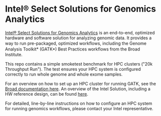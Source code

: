 # Intel® Select Solutions for Genomics Analytics

[Intel® Select Solutions for Genomics Analytics](https://www.intel.com/content/dam/www/public/us/en/documents/product-briefs/select-solutions-for-genomics-analytics-brief-v2.pdf)
is an end-to-end, optimized hardware and software solution for analyzing 
genomic data. It provides a way to run pre-packaged, optimized workﬂows, including the Genome Analysis Toolkit* 
(GATK*) Best Practices workﬂows from the Broad Institute. 

This repo contains a simple smoketest benchmark for HPC clusters ("20k Throughput Run").  The test ensures your HPC system is configured correctly to run whole genome and whole exome samples.

For an overview on how to set up an HPC cluster for running GATK, see the [Broad documentation here](https://gatk.broadinstitute.org/hc/en-us/articles/360035530872).  An overview of the Intel Solution, including a HW reference design, can be found [here](https://www.intel.com/content/www/us/en/products/solutions/select-solutions/hpc/genomics-analytics-v2.html).  

For detailed, line-by-line instructions on how to configure an HPC system for running genomics workflows, please contact your Intel representative.
